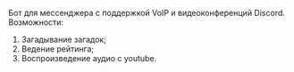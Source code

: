 Бот для мессенджера с поддержкой VoIP и видеоконференций Discord.
Возможности:
  1) Загадывание загадок;
  2) Ведение рейтинга;
  3) Воспроизведение аудио c youtube.
